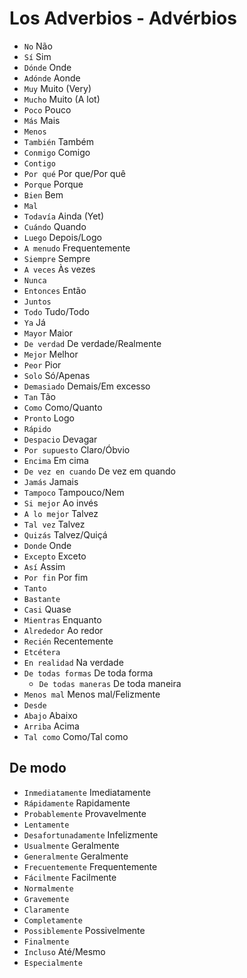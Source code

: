 # Los Adverbios - Advérbios

-   `No` Não
-   `Sí` Sim
-   `Dónde` Onde
-   `Adónde` Aonde
-   `Muy` Muito (Very)
-   `Mucho` Muito (A lot)
-   `Poco` Pouco
-   `Más` Mais
-   `Menos`
-   `También` Também
-   `Conmigo` Comigo
-   `Contigo`
-   `Por qué` Por que/Por quê
-   `Porque` Porque
-   `Bien` Bem
-   `Mal`
-   `Todavía` Ainda (Yet)
-   `Cuándo` Quando
-   `Luego` Depois/Logo
-   `A menudo` Frequentemente
-   `Siempre` Sempre
-   `A veces` Às vezes
-   `Nunca`
-   `Entonces` Então
-   `Juntos`
-   `Todo` Tudo/Todo
-   `Ya` Já
-   `Mayor` Maior
-   `De verdad` De verdade/Realmente
-   `Mejor` Melhor
-   `Peor` Pior
-   `Solo` Só/Apenas
-   `Demasiado` Demais/Em excesso
-   `Tan` Tão
-   `Como` Como/Quanto
-   `Pronto` Logo
-   `Rápido`
-   `Despacio` Devagar
-   `Por supuesto` Claro/Óbvio
-   `Encima` Em cima
-   `De vez en cuando` De vez em quando
-   `Jamás` Jamais
-   `Tampoco` Tampouco/Nem
-   `Si mejor` Ao invés
-   `A lo mejor` Talvez
-   `Tal vez` Talvez
-   `Quizás` Talvez/Quiçá
-   `Donde` Onde
-   `Excepto` Exceto
-   `Así` Assim
-   `Por fin` Por fim
-   `Tanto`
-   `Bastante`
-   `Casi` Quase
-   `Mientras` Enquanto
-   `Alrededor` Ao redor
-   `Recién` Recentemente
-   `Etcétera`
-   `En realidad` Na verdade
-   `De todas formas` De toda forma
    -   `De todas maneras` De toda maneira
-   `Menos mal` Menos mal/Felizmente
-   `Desde`
-   `Abajo` Abaixo
-   `Arriba` Acima
-   `Tal como` Como/Tal como

## De modo

-   `Inmediatamente` Imediatamente
-   `Rápidamente` Rapidamente
-   `Probablemente` Provavelmente
-   `Lentamente`
-   `Desafortunadamente` Infelizmente
-   `Usualmente` Geralmente
-   `Generalmente` Geralmente
-   `Frecuentemente` Frequentemente
-   `Fácilmente` Facilmente
-   `Normalmente`
-   `Gravemente`
-   `Claramente`
-   `Completamente`
-   `Possiblemente` Possivelmente
-   `Finalmente`
-   `Incluso` Até/Mesmo
-   `Especialmente`
